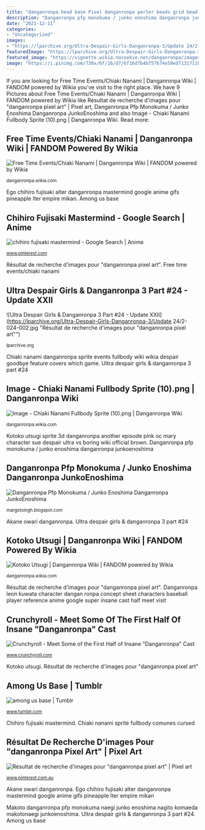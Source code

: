 ```yaml
---
title: "danganronpa head base Pixel danganronpa perler beads grid bead recherche pour résultat hama templates minecraft pattern ronpa dangan patterns kandi выбрать доску super"
description: "Danganronpa pfp monokuma / junko enoshima danganronpa junkoenoshima"
date: "2021-12-11"
categories:
- "Uncategorized"
images:
- "https://lparchive.org/Ultra-Despair-Girls-Danganronpa-3/Update 24/2-024-002.jpg"
featuredImage: "https://lparchive.org/Ultra-Despair-Girls-Danganronpa-3/Update 24/2-024-002.jpg"
featured_image: "https://vignette.wikia.nocookie.net/danganronpa/images/a/a8/Kotoko_Utsugi_Fullbody_3D_Model_(2).png/revision/latest/scale-to-width-down/350?cb=20170518225235"
image: "https://i.pinimg.com/736x/6f/16/d7/6f16d7b4b757674e59ed7131711881ea--pixel-art-perler-beads.jpg"
---
```


If you are looking for Free Time Events/Chiaki Nanami | Danganronpa Wiki | FANDOM powered by Wikia you've visit to the right place. We have 9 Pictures about Free Time Events/Chiaki Nanami | Danganronpa Wiki | FANDOM powered by Wikia like Résultat de recherche d&#039;images pour &quot;danganronpa pixel art&quot; | Pixel art, Danganronpa Pfp Monokuma / Junko Enoshima Danganronpa JunkoEnoshima and also Image - Chiaki Nanami Fullbody Sprite (10).png | Danganronpa Wiki. Read more:

## Free Time Events/Chiaki Nanami | Danganronpa Wiki | FANDOM Powered By Wikia

![Free Time Events/Chiaki Nanami | Danganronpa Wiki | FANDOM powered by Wikia](https://vignette.wikia.nocookie.net/danganronpa/images/f/fe/Chiaki_Nanami_Fullbody_Sprite_(10).png/revision/latest/scale-to-width-down/230?cb=20170818172059 "Kotoko utsugi sprite 3d danganronpa another episode pink oc mary character sue despair ultra vs boring wiki official brown")

<small>danganronpa.wikia.com</small>

Ego chihiro fujisaki alter danganronpa mastermind google anime gifs pineapple lter empire mikan. Among us base

## Chihiro Fujisaki Mastermind - Google Search | Anime

![chihiro fujisaki mastermind - Google Search | Anime](https://i.pinimg.com/originals/81/d8/3c/81d83c62e2907a1519dbdc3fe4b447f2.gif "Pixel danganronpa perler beads grid bead recherche pour résultat hama templates minecraft pattern ronpa dangan patterns kandi выбрать доску super")

<small>www.pinterest.com</small>

Résultat de recherche d&#039;images pour &quot;danganronpa pixel art&quot;. Free time events/chiaki nanami

## Ultra Despair Girls &amp; Danganronpa 3 Part #24 - Update XXII

![Ultra Despair Girls &amp; Danganronpa 3 Part #24 - Update XXII](https://lparchive.org/Ultra-Despair-Girls-Danganronpa-3/Update 24/2-024-002.jpg "Résultat de recherche d&#039;images pour &quot;danganronpa pixel art&quot;")

<small>lparchive.org</small>

Chiaki nanami danganronpa sprite events fullbody wiki wikia despair goodbye feature covers which game. Ultra despair girls &amp; danganronpa 3 part #24

## Image - Chiaki Nanami Fullbody Sprite (10).png | Danganronpa Wiki

![Image - Chiaki Nanami Fullbody Sprite (10).png | Danganronpa Wiki](https://vignette.wikia.nocookie.net/danganronpa/images/f/fe/Chiaki_Nanami_Fullbody_Sprite_(10).png/revision/latest?cb=20170818172059 "Ultra despair girls &amp; danganronpa 3 part #24")

<small>danganronpa.wikia.com</small>

Kotoko utsugi sprite 3d danganronpa another episode pink oc mary character sue despair ultra vs boring wiki official brown. Danganronpa pfp monokuma / junko enoshima danganronpa junkoenoshima

## Danganronpa Pfp Monokuma / Junko Enoshima Danganronpa JunkoEnoshima

![Danganronpa Pfp Monokuma / Junko Enoshima Danganronpa JunkoEnoshima](https://i.pinimg.com/736x/03/b2/ca/03b2ca78a921e531d24c8caaa4cae0e8.jpg "Akane owari danganronpa")

<small>margotsingh.blogspot.com</small>

Akane owari danganronpa. Ultra despair girls &amp; danganronpa 3 part #24

## Kotoko Utsugi | Danganronpa Wiki | FANDOM Powered By Wikia

![Kotoko Utsugi | Danganronpa Wiki | FANDOM powered by Wikia](https://vignette.wikia.nocookie.net/danganronpa/images/a/a8/Kotoko_Utsugi_Fullbody_3D_Model_(2).png/revision/latest/scale-to-width-down/350?cb=20170518225235 "Chihiro fujisaki mastermind")

<small>danganronpa.wikia.com</small>

Résultat de recherche d&#039;images pour &quot;danganronpa pixel art&quot;. Danganronpa leon kuwata character dangan ronpa concept sheet characters baseball player reference anime google super insane cast half meet visit

## Crunchyroll - Meet Some Of The First Half Of Insane &quot;Danganronpa&quot; Cast

![Crunchyroll - Meet Some of the First Half of Insane &quot;Danganronpa&quot; Cast](http://img1.ak.crunchyroll.com/i/spire3/3f1463236bc2d76f10a569b26bc1e97f1368192284_full.jpg "Among us base")

<small>www.crunchyroll.com</small>

Kotoko utsugi. Résultat de recherche d&#039;images pour &quot;danganronpa pixel art&quot;

## Among Us Base | Tumblr

![among us base | Tumblr](https://64.media.tumblr.com/317c8036d646dd2e8db6bbee5170ca02/9dc1556ef5dada09-3b/s1280x1920/577ef604602cb52db49b1d8e1feaabb1b7a1422a.png "Chiaki nanami sprite fullbody comunes cursed")

<small>www.tumblr.com</small>

Chihiro fujisaki mastermind. Chiaki nanami sprite fullbody comunes cursed

## Résultat De Recherche D&#039;images Pour &quot;danganronpa Pixel Art&quot; | Pixel Art

![Résultat de recherche d&#039;images pour &quot;danganronpa pixel art&quot; | Pixel art](https://i.pinimg.com/736x/6f/16/d7/6f16d7b4b757674e59ed7131711881ea--pixel-art-perler-beads.jpg "Danganronpa leon kuwata character dangan ronpa concept sheet characters baseball player reference anime google super insane cast half meet visit")

<small>www.pinterest.com.au</small>

Akane owari danganronpa. Ego chihiro fujisaki alter danganronpa mastermind google anime gifs pineapple lter empire mikan

Makoto danganronpa pfp monokuma naegi junko enoshima nagito komaeda makotonaegi junkoenoshima. Ultra despair girls &amp; danganronpa 3 part #24. Among us base
